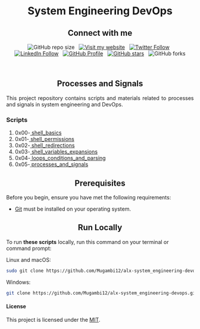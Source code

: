 <h1 align="center">System Engineering DevOps</h1>
<h2 align="center">Connect with me</h2>

<div align="center">

  ![GitHub repo size](https://img.shields.io/github/repo-size/Mugambi12/alx-system_engineering-devops) &nbsp;
  [![Visit my website](https://img.shields.io/badge/Visit%20my%20website-Here-lightblue)](https://silasmugambi.pages.dev) &nbsp;
  [![Twitter Follow](https://img.shields.io/twitter/follow/Twitter?style=social)](https://twitter.com/intent/follow?screen_name=mugambimungiria) &nbsp;
  [![LinkedIn Follow](https://img.shields.io/badge/LinkedIn-Follow-blue)](https://www.linkedin.com/in/silasmugambi/) &nbsp;
  [![GitHub Profile](https://img.shields.io/github/followers/Mugambi12?style=social)](https://github.com/Mugambi12) &nbsp;
  [![GitHub stars](https://img.shields.io/github/stars/Mugambi12/alx-system_engineering-devops?style=social)](https://github.com/Mugambi12/alx-system_engineering-devops) &nbsp;
  ![GitHub forks](https://img.shields.io/github/forks/Mugambi12/alx-system_engineering-devops?style=social)

<br/>

  <h2 align="center">Processes and Signals</h2>

  <p align="justify">This project repository contains scripts and materials related to processes and signals in system engineering and DevOps.</p>


<h3 align="left">Scripts</h3>

 <ol align="left">
	<li>0x00-<a href="https://github.com/Mugambi12/alx-system_engineering-devops/tree/master/0x00-shell_basics"> shell_basics</a></li>
	<li>0x01-<a href="https://github.com/Mugambi12/alx-system_engineering-devops/tree/master/0x01-shell_permissions"> shell_permissions</a></li>
	<li>0x02-<a href="https://github.com/Mugambi12/alx-system_engineering-devops/tree/master/0x02-shell_redirections"> shell_redirections</a></li>
	<li>0x03-<a href="https://github.com/Mugambi12/alx-system_engineering-devops/tree/master/0x03-shell_variables_expansions"> shell_variables_expansions</a></li>
	<li>0x04-<a href="https://github.com/Mugambi12/alx-system_engineering-devops/tree/master/0x04-loops_conditions_and_parsing"> loops_conditions_and_parsing</a></li>
	<li>0x05-<a href="https://github.com/Mugambi12/alx-system_engineering-devops/tree/master/0x05-processes_and_signals"> processes_and_signals</a></li>
 </ol>

</div>


<h2 align="center">Prerequisites</h2>

Before you begin, ensure you have met the following requirements:

* [Git](https://git-scm.com/downloads "Download Git") must be installed on your operating system.




<h2 align="center">Run Locally</h2>

To run **these scripts** locally, run this command on your terminal or command prompt:

Linux and macOS:

```bash
sudo git clone https://github.com/Mugambi12/alx-system_engineering-devops.git
```
Windows:

```bash
git clone https://github.com/Mugambi12/alx-system_engineering-devops.git
```

#### License

  <p>This project is licensed under the <a href="https://choosealicense.com/licenses/mit/">MIT</a>.</p>
